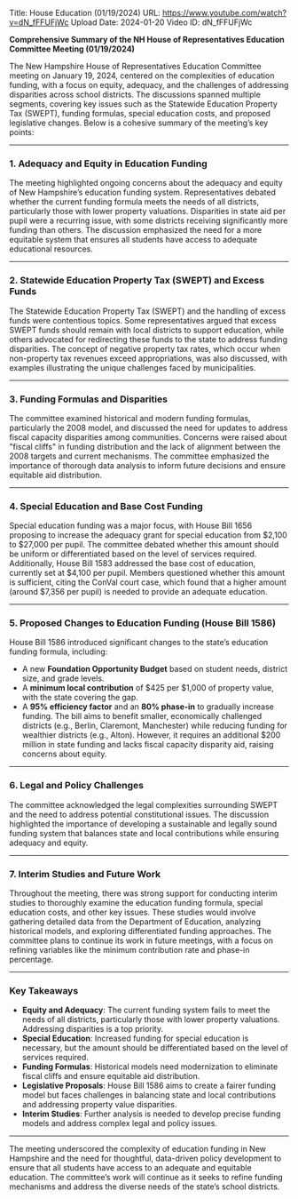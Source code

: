 Title: House Education (01/19/2024)
URL: https://www.youtube.com/watch?v=dN_fFFUFjWc
Upload Date: 2024-01-20
Video ID: dN_fFFUFjWc

**Comprehensive Summary of the NH House of Representatives Education Committee Meeting (01/19/2024)**

The New Hampshire House of Representatives Education Committee meeting on January 19, 2024, centered on the complexities of education funding, with a focus on equity, adequacy, and the challenges of addressing disparities across school districts. The discussions spanned multiple segments, covering key issues such as the Statewide Education Property Tax (SWEPT), funding formulas, special education costs, and proposed legislative changes. Below is a cohesive summary of the meeting’s key points:

---

### **1. Adequacy and Equity in Education Funding**
The meeting highlighted ongoing concerns about the adequacy and equity of New Hampshire’s education funding system. Representatives debated whether the current funding formula meets the needs of all districts, particularly those with lower property valuations. Disparities in state aid per pupil were a recurring issue, with some districts receiving significantly more funding than others. The discussion emphasized the need for a more equitable system that ensures all students have access to adequate educational resources.

---

### **2. Statewide Education Property Tax (SWEPT) and Excess Funds**
The Statewide Education Property Tax (SWEPT) and the handling of excess funds were contentious topics. Some representatives argued that excess SWEPT funds should remain with local districts to support education, while others advocated for redirecting these funds to the state to address funding disparities. The concept of negative property tax rates, which occur when non-property tax revenues exceed appropriations, was also discussed, with examples illustrating the unique challenges faced by municipalities.

---

### **3. Funding Formulas and Disparities**
The committee examined historical and modern funding formulas, particularly the 2008 model, and discussed the need for updates to address fiscal capacity disparities among communities. Concerns were raised about "fiscal cliffs" in funding distribution and the lack of alignment between the 2008 targets and current mechanisms. The committee emphasized the importance of thorough data analysis to inform future decisions and ensure equitable aid distribution.

---

### **4. Special Education and Base Cost Funding**
Special education funding was a major focus, with House Bill 1656 proposing to increase the adequacy grant for special education from $2,100 to $27,000 per pupil. The committee debated whether this amount should be uniform or differentiated based on the level of services required. Additionally, House Bill 1583 addressed the base cost of education, currently set at $4,100 per pupil. Members questioned whether this amount is sufficient, citing the ConVal court case, which found that a higher amount (around $7,356 per pupil) is needed to provide an adequate education.

---

### **5. Proposed Changes to Education Funding (House Bill 1586)**
House Bill 1586 introduced significant changes to the state’s education funding formula, including:
- A new **Foundation Opportunity Budget** based on student needs, district size, and grade levels.
- A **minimum local contribution** of $425 per $1,000 of property value, with the state covering the gap.
- A **95% efficiency factor** and an **80% phase-in** to gradually increase funding.
The bill aims to benefit smaller, economically challenged districts (e.g., Berlin, Claremont, Manchester) while reducing funding for wealthier districts (e.g., Alton). However, it requires an additional $200 million in state funding and lacks fiscal capacity disparity aid, raising concerns about equity.

---

### **6. Legal and Policy Challenges**
The committee acknowledged the legal complexities surrounding SWEPT and the need to address potential constitutional issues. The discussion highlighted the importance of developing a sustainable and legally sound funding system that balances state and local contributions while ensuring adequacy and equity.

---

### **7. Interim Studies and Future Work**
Throughout the meeting, there was strong support for conducting interim studies to thoroughly examine the education funding formula, special education costs, and other key issues. These studies would involve gathering detailed data from the Department of Education, analyzing historical models, and exploring differentiated funding approaches. The committee plans to continue its work in future meetings, with a focus on refining variables like the minimum contribution rate and phase-in percentage.

---

### **Key Takeaways**
- **Equity and Adequacy**: The current funding system fails to meet the needs of all districts, particularly those with lower property valuations. Addressing disparities is a top priority.
- **Special Education**: Increased funding for special education is necessary, but the amount should be differentiated based on the level of services required.
- **Funding Formulas**: Historical models need modernization to eliminate fiscal cliffs and ensure equitable aid distribution.
- **Legislative Proposals**: House Bill 1586 aims to create a fairer funding model but faces challenges in balancing state and local contributions and addressing property value disparities.
- **Interim Studies**: Further analysis is needed to develop precise funding models and address complex legal and policy issues.

---

The meeting underscored the complexity of education funding in New Hampshire and the need for thoughtful, data-driven policy development to ensure that all students have access to an adequate and equitable education. The committee’s work will continue as it seeks to refine funding mechanisms and address the diverse needs of the state’s school districts.
